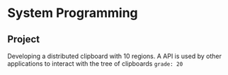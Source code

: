 # System Programming

## Project
Developing a distributed clipboard with 10 regions. A API is used by other applications to interact with the tree of clipboards
`grade: 20`

